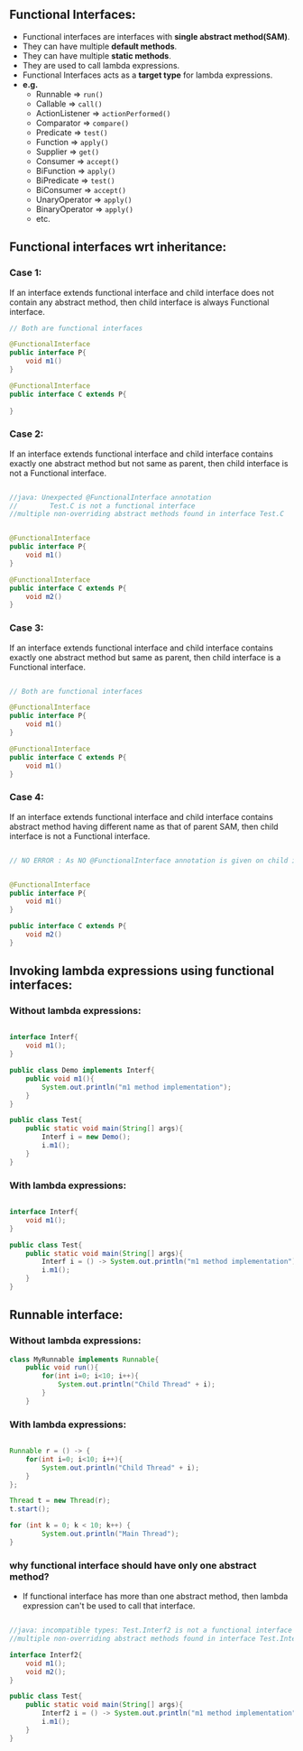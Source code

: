 ## Functional Interfaces:
- Functional interfaces are interfaces with **single abstract method(SAM)**.
- They can have multiple **default methods**.
- They can have multiple **static methods**.
- They are used to call lambda expressions.
- Functional Interfaces acts as a **target type** for lambda expressions.
- **e.g.** 
  - Runnable => `run()`
  - Callable => `call()`
  - ActionListener => `actionPerformed()`
  - Comparator => `compare()`
  - Predicate => `test()`
  - Function => `apply()`
  - Supplier => `get()`
  - Consumer => `accept()`
  - BiFunction => `apply()`
  - BiPredicate => `test()`
  - BiConsumer => `accept()`
  - UnaryOperator => `apply()`
  - BinaryOperator => `apply()`
  - etc.


## Functional interfaces wrt inheritance:

### Case 1: 
If an interface extends functional interface and child interface does not contain any abstract method, then child interface is always Functional interface.

```java
// Both are functional interfaces

@FunctionalInterface
public interface P{
    void m1()
}

@FunctionalInterface
public interface C extends P{
    
}
```

### Case 2:

If an interface extends functional interface and child interface contains exactly one abstract method but not same as parent, then child interface is not a Functional interface.

```java

//java: Unexpected @FunctionalInterface annotation
//        Test.C is not a functional interface
//multiple non-overriding abstract methods found in interface Test.C


@FunctionalInterface
public interface P{
    void m1()
}

@FunctionalInterface
public interface C extends P{
    void m2()
}
```

### Case 3:

If an interface extends functional interface and child interface contains exactly 
one abstract method but same as parent, then child interface is a Functional interface.

```java

// Both are functional interfaces

@FunctionalInterface
public interface P{
    void m1()
}

@FunctionalInterface
public interface C extends P{
    void m1()
}

```

### Case 4:

If an interface extends functional interface and child interface contains abstract method having different name as that of parent SAM, then child interface is not a Functional interface.


```java

// NO ERROR : As NO @FunctionalInterface annotation is given on child interface


@FunctionalInterface
public interface P{
    void m1()
}

public interface C extends P{
    void m2()
}
```

## Invoking lambda expressions using functional interfaces:

### Without lambda expressions:
```java

interface Interf{
    void m1();
}

public class Demo implements Interf{
    public void m1(){
        System.out.println("m1 method implementation");
    }
}

public class Test{
    public static void main(String[] args){
        Interf i = new Demo();
        i.m1();
    }
}


```

### With lambda expressions:
```java

interface Interf{
    void m1();
}

public class Test{
    public static void main(String[] args){
        Interf i = () -> System.out.println("m1 method implementation");
        i.m1();
    }
}

```


## Runnable interface:

### Without lambda expressions:

```java
class MyRunnable implements Runnable{
    public void run(){
        for(int i=0; i<10; i++){
            System.out.println("Child Thread" + i);
        }
    }

```

### With lambda expressions:

```java

Runnable r = () -> {
    for(int i=0; i<10; i++){
        System.out.println("Child Thread" + i);
    }
};

Thread t = new Thread(r);
t.start();

for (int k = 0; k < 10; k++) {
        System.out.println("Main Thread");
}
```   

### why functional interface should have only one abstract method?

- If functional interface has more than one abstract method, then lambda expression can't be used to call that interface.

```java

//java: incompatible types: Test.Interf2 is not a functional interface
//multiple non-overriding abstract methods found in interface Test.Interf2

interface Interf2{
    void m1();
    void m2();
}

public class Test{
    public static void main(String[] args){
        Interf2 i = () -> System.out.println("m1 method implementation");
        i.m1();
    }
}

```


